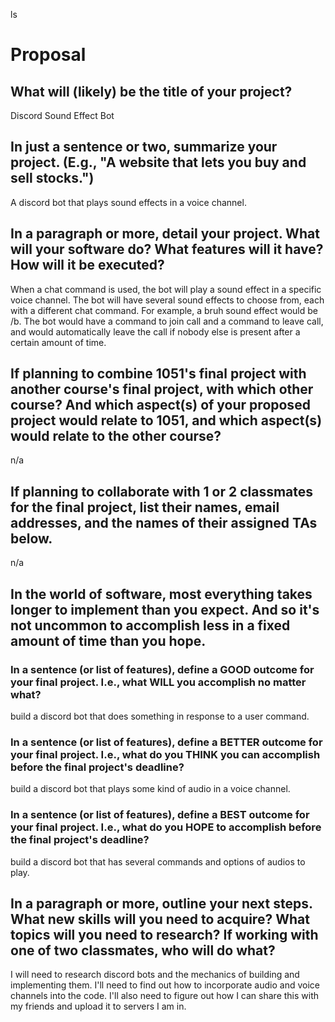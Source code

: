 ls
# Proposal

## What will (likely) be the title of your project?

Discord Sound Effect Bot

## In just a sentence or two, summarize your project. (E.g., "A website that lets you buy and sell stocks.")

A discord bot that plays sound effects in a voice channel.

## In a paragraph or more, detail your project. What will your software do? What features will it have? How will it be executed?

When a chat command is used, the bot will play a sound effect in a specific voice channel. The bot will have several sound effects to choose from, each with a different chat command. For example, a bruh sound effect would be /b. The bot would have a command to join call and a command to leave call, and would automatically leave the call if nobody else is present after a certain amount of time.

## If planning to combine 1051's final project with another course's final project, with which other course? And which aspect(s) of your proposed project would relate to 1051, and which aspect(s) would relate to the other course?

n/a

## If planning to collaborate with 1 or 2 classmates for the final project, list their names, email addresses, and the names of their assigned TAs below.

n/a

## In the world of software, most everything takes longer to implement than you expect. And so it's not uncommon to accomplish less in a fixed amount of time than you hope.

### In a sentence (or list of features), define a GOOD outcome for your final project. I.e., what WILL you accomplish no matter what?

build a discord bot that does something in response to a user command.

### In a sentence (or list of features), define a BETTER outcome for your final project. I.e., what do you THINK you can accomplish before the final project's deadline?

build a discord bot that plays some kind of audio in a voice channel.

### In a sentence (or list of features), define a BEST outcome for your final project. I.e., what do you HOPE to accomplish before the final project's deadline?

build a discord bot that has several commands and options of audios to play.

## In a paragraph or more, outline your next steps. What new skills will you need to acquire? What topics will you need to research? If working with one of two classmates, who will do what?

I will need to research discord bots and the mechanics of building and implementing them. I'll need to find out how to incorporate audio and voice channels into the code. I'll also need to figure out how I can share this with my friends and upload it to servers I am in.
